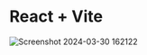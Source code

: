 # React + Vite

![Screenshot 2024-03-30 162122](https://github.com/user-attachments/assets/259f3245-ae16-4f17-88ca-f0c9bc396e44)
